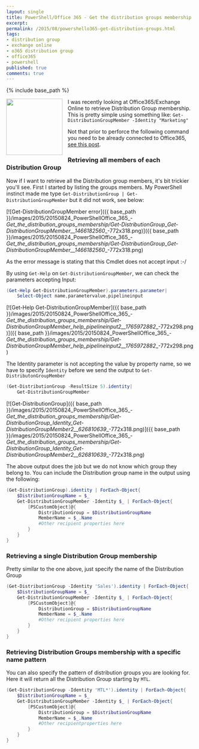 ```yaml
---
layout: single
title: PowerShell/Office 365 - Get the distribution groups membership
excerpt: 
permalink: /2015/08/powershello365-get-distribution-groups.html
tags: 
- distribution group
- exchange online
- o365 distribution group
- office365
- powershell
published: true
comments: true
---
```

{% include base_path %}

<a href="{{ base_path }}/images/2015/20150824_PowerShellOffice_365_-_Get_the_distribution_groups_membership/Outlook-2013-Logo-256x256__1558078760__-256x256.png" imageanchor="1" style="clear: left; float: left; margin-bottom: 1em; margin-right: 1em;"><img border="0" height="150" src="{{ base_path }}/images/2015/20150824_PowerShellOffice_365_-_Get_the_distribution_groups_membership/Outlook-2013-Logo-256x256__1558078760__-256x256.png" width="150" /></a>I was recently looking at Office365/Exchange Online to retrieve Distribution Group membership. This is pretty simple using something like: `Get-DistributionGroupMember -Identity "Marketing"`

Not that prior to perforce the following command you need to be already connected to Office365, <a href="{{ base_path }}/2014/07/powershell-handy-function-to-connect-to.html" target="_blank">see this post</a>.

### Retrieving all members of each Distribution Group

Now if I want to retrieve all the Distribution group members, it's bit trickier you'll see. First I started by listing the groups members. My PowerShell instinct made me type `Get-DistributionGroup | Get-DistributionGroupMember` but it did not work, see below:

[![Get-DistributionGroupMember error]({{ base_path }}/images/2015/20150824_PowerShellOffice_365_-_Get_the_distribution_groups_membership/Get-DistributionGroup_Get-DistributionGroupMember__1466182560__-772x318.png)]({{ base_path }}/images/2015/20150824_PowerShellOffice_365_-_Get_the_distribution_groups_membership/Get-DistributionGroup_Get-DistributionGroupMember__1466182560__-772x318.png)

As the error message is stating that this Cmdlet does not accept input :-/

By using `Get-Help` on `Get-DistributionGroupMember`, we can check the parameters accepting Input:

```powershell
(Get-Help Get-DistributionGroupMember).parameters.parameter|
    Select-Object name,parametervalue,pipelineinput
```

[![Get-Help Get-DistributionGroupMember]({{ base_path }}/images/2015/20150824_PowerShellOffice_365_-_Get_the_distribution_groups_membership/Get-DistributionGroupMember_help_pipelineinput2__1765972882__-772x298.png)]({{ base_path }}/images/2015/20150824_PowerShellOffice_365_-_Get_the_distribution_groups_membership/Get-DistributionGroupMember_help_pipelineinput2__1765972882__-772x298.png)

The Identity parameter is not accepting the value by property name, so we have to specify `Identity` before we send the output to `Get-DistributonGroupMember`

```powershell
(Get-DistributionGroup -ResultSize 5).identity|
    Get-DistributionGroupMember
```

[![Get-DistributionGroup]({{ base_path }}/images/2015/20150824_PowerShellOffice_365_-_Get_the_distribution_groups_membership/Get-DistributionGroup_Identity_Get-DistributionGroupMember2__626810639__-772x318.png)]({{ base_path }}/images/2015/20150824_PowerShellOffice_365_-_Get_the_distribution_groups_membership/Get-DistributionGroup_Identity_Get-DistributionGroupMember2__626810639__-772x318.png)

The above output does the job but we do not know which group they belong to.
You can include the Distribution group name in the output using the following:

```powershell
(Get-DistributionGroup).identity | ForEach-Object{
    $DistributionGroupName = $_
    Get-DistributionGroupMember -Identity $_ | ForEach-Object{
        [PSCustomObject]@{
            DistributionGroup = $DistributionGroupName
            MemberName = $_.Name
            #Other recipient properties here
        }
    }
}
```

### Retrieving a single Distribution Group membership

Pretty similar to the one above, just specify the name of the Distribution Group

```powershell
(Get-DistributionGroup -Identity 'Sales').identity | ForEach-Object{
    $DistributionGroupName = $_
    Get-DistributionGroupMember -Identity $_ | ForEach-Object{
        [PSCustomObject]@{
            DistributionGroup = $DistributionGroupName
            MemberName = $_.Name
            #Other recipient properties here
        }
    }
}
```

### Retrieving Distribution Groups membership with a specific name pattern

You can also specify the pattern of distribution groups you are looking for.
Here it will return all the Distribution Group starting by `MTL`.

```powershell
(Get-DistributionGroup -Identity 'MTL*').identity | ForEach-Object{
    $DistributionGroupName = $_
    Get-DistributionGroupMember -Identity $_ | ForEach-Object{
        [PSCustomObject]@{
            DistributionGroup = $DistributionGroupName
            MemberName = $_.Name
            #Other recipientproperties here
        }
    }
}
```